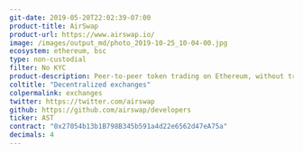 ```yaml
---
git-date: 2019-05-20T22:02:39-07:00
product-title: AirSwap
product-url: https://www.airswap.io/
image: /images/output_md/photo_2019-10-25_10-04-00.jpg
ecosystem: ethereum, bsc
type: non-custodial
filter: No KYC
product-description: Peer-to-peer token trading on Ethereum, without trading fees. [Interview with AirSwap team](/airswap).
coltitle: "Decentralized exchanges"
colpermalink: exchanges
twitter: https://twitter.com/airswap
github: https://github.com/airswap/developers
ticker: AST
contract: "0x27054b13b1B798B345b591a4d22e6562d47eA75a"
decimals: 4
---
```

